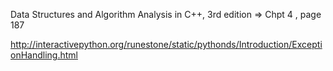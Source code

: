 Data Structures and Algorithm Analysis in C++, 3rd edition => Chpt 4 , page 187


http://interactivepython.org/runestone/static/pythonds/Introduction/ExceptionHandling.html
